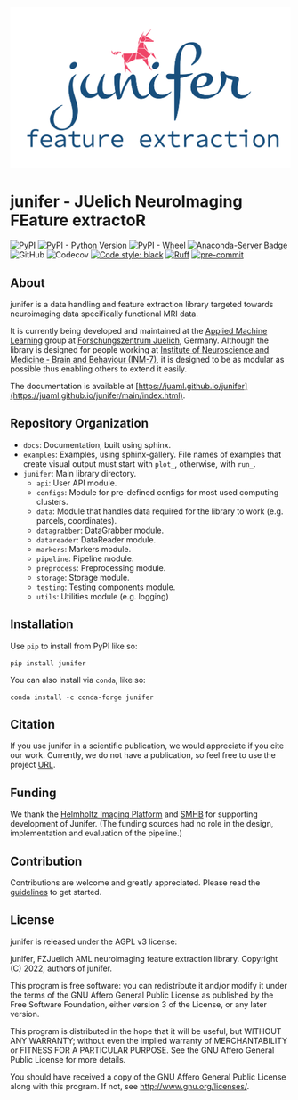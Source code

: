 ![Junifer logo](docs/images/junifer_logo.png "junifer logo")

# junifer - JUelich NeuroImaging FEature extractoR

![PyPI](https://img.shields.io/pypi/v/junifer?style=flat-square)
![PyPI - Python Version](https://img.shields.io/pypi/pyversions/junifer?style=flat-square)
![PyPI - Wheel](https://img.shields.io/pypi/wheel/junifer?style=flat-square)
[![Anaconda-Server Badge](https://anaconda.org/conda-forge/junifer/badges/version.svg)](https://anaconda.org/conda-forge/junifer)
![GitHub](https://img.shields.io/github/license/juaml/junifer?style=flat-square)
![Codecov](https://img.shields.io/codecov/c/github/juaml/junifer?style=flat-square)
[![Code style: black](https://img.shields.io/badge/code%20style-black-000000.svg?style=flat-square)](https://github.com/psf/black)
[![Ruff](https://img.shields.io/endpoint?url=https://raw.githubusercontent.com/charliermarsh/ruff/main/assets/badge/v2.json)](https://github.com/charliermarsh/ruff)
[![pre-commit](https://img.shields.io/badge/pre--commit-enabled-brightgreen?logo=pre-commit)](https://github.com/pre-commit/pre-commit)

## About

junifer is a data handling and feature extraction library targeted towards neuroimaging data specifically functional MRI data.

It is currently being developed and maintained at the [Applied Machine Learning](https://www.fz-juelich.de/en/inm/inm-7/research-groups/applied-machine-learning-aml) group at [Forschungszentrum Juelich](https://www.fz-juelich.de/en), Germany. Although the library is designed for people working at [Institute of Neuroscience and Medicine - Brain and Behaviour (INM-7)](https://www.fz-juelich.de/en/inm/inm-7), it is designed to be as modular as possible thus enabling others to extend it easily.

The documentation is available at [https://juaml.github.io/junifer](https://juaml.github.io/junifer/main/index.html).

## Repository Organization

* `docs`: Documentation, built using sphinx.
* `examples`: Examples, using sphinx-gallery. File names of examples that create visual output must start with `plot_`, otherwise, with `run_`.
* `junifer`: Main library directory.
  * `api`: User API module.
  * `configs`: Module for pre-defined configs for most used computing clusters.
  * `data`: Module that handles data required for the library to work (e.g. parcels, coordinates).
  * `datagrabber`: DataGrabber module.
  * `datareader`: DataReader module.
  * `markers`: Markers module.
  * `pipeline`: Pipeline module.
  * `preprocess`: Preprocessing module.
  * `storage`: Storage module.
  * `testing`: Testing components module.
  * `utils`: Utilities module (e.g. logging)

## Installation

Use `pip` to install from PyPI like so:

```
pip install junifer
```

You can also install via `conda`, like so:

```
conda install -c conda-forge junifer
```

## Citation

If you use junifer in a scientific publication, we would appreciate if you cite our work. Currently, we do not have a publication, so feel free to use the project [URL](https://juaml.github.io/junifer).

## Funding

We thank the [Helmholtz Imaging Platform](https://helmholtz-imaging.de/) and
[SMHB](https://www.fz-juelich.de/en/smhb) for supporting development of Junifer.
(The funding sources had no role in the design, implementation and evaluation of the pipeline.)

## Contribution

Contributions are welcome and greatly appreciated. Please read the [guidelines](https://juaml.github.io/junifer/main/contributing.html) to get started.

## License

junifer is released under the AGPL v3 license:

junifer, FZJuelich AML neuroimaging feature extraction library.
Copyright (C) 2022, authors of junifer.

This program is free software: you can redistribute it and/or modify
it under the terms of the GNU Affero General Public License as published by
the Free Software Foundation, either version 3 of the License, or any later version.

This program is distributed in the hope that it will be useful,
but WITHOUT ANY WARRANTY; without even the implied warranty of
MERCHANTABILITY or FITNESS FOR A PARTICULAR PURPOSE.  See the
GNU Affero General Public License for more details.

You should have received a copy of the GNU Affero General Public License
along with this program.  If not, see <http://www.gnu.org/licenses/>.
